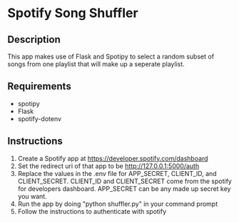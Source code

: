 # Spotify Song Shuffler
## Description
This app makes use of Flask and Spotipy to select a random subset of songs from one playlist that will make up a seperate playlist.

## Requirements
- spotipy 
- Flask 
- spotify-dotenv

## Instructions
1. Create a Spotify app at https://developer.spotify.com/dashboard
2. Set the redirect uri of that app to be http://127.0.0.1:5000/auth
3. Replace the values in the .env file for APP_SECRET, CLIENT_ID, and CLIENT_SECRET. CLIENT_ID and CLIENT_SECRET come from the spotify for developers dashboard. APP_SECRET can be any made up secret key you want.
4. Run the app by doing "python shuffler.py" in your command prompt
5. Follow the instructions to authenticate with spotify